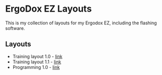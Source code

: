 # ErgoDox EZ Layouts

This is my collection of layouts for my Ergodox EZ, including the flashing software.

## Layouts

* Training layout 1.0 - [link](http://configure.ergodox-ez.com/keyboard_layouts/qoozpa/edit)
* Training layout 1.1 - [link](http://configure.ergodox-ez.com/keyboard_layouts/qmmrex/edit)
* Programming 1.0 - [link](http://configure.ergodox-ez.com/keyboard_layouts/qlarwm/edit)
